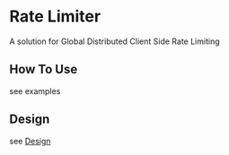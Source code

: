 # Rate Limiter
A solution for Global Distributed Client Side Rate Limiting

## How To Use
see examples

## Design
see [Design](./docs/design_cn.md) 
